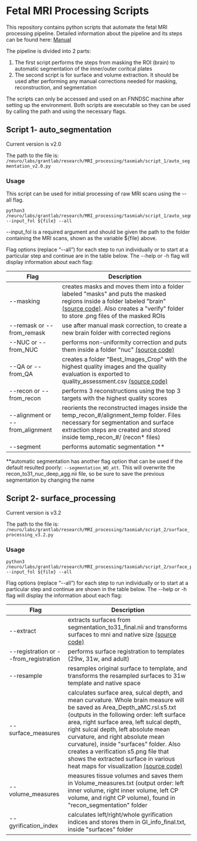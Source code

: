 # Fetal MRI Processing Scripts

This repository contains python scripts that automate the fetal MRI processing pipeline. Detailed information about the pipeline and its steps can be found here: [Manual](https://docs.google.com/document/d/1HlpgPguOVPi5-OvLSErXkho5lGzMlBmZahVWLOd30-M/edit?usp=sharing) 


The pipeline is divided into 2 parts: 

1) The first script performs the steps from masking the ROI (brain) to automatic segmentation of the inner/outer coritcal plates
2) The second script is for surface and volume extraction. It should be used after performing any manual corrections needed for masking, reconstruction, and segmentation

The scripts can only be accessed and used on an FNNDSC machine after setting up the environment. Both scripts are executable so they can be used by calling the path and using the necessary flags. 

## **Script 1- auto_segmentation**

Current version is  v2.0

The path to the file is:
``/neuro/labs/grantlab/research/MRI_processing/tasmiah/script_1/auto_segmentation_v2.0.py``

### **Usage**
This script can be used for initial processing of raw MRI scans using the --all flag.

``` 
python3 /neuro/labs/grantlab/research/MRI_processing/tasmiah/script_1/auto_segmentation_v2.0.py --input_fol ${file} --all 
```

--input_fol is a required argument and should be given the path to the folder containing the MRI scans, shown as the variable ${file} above. 

Flag options (replace “--all”) for each step to run individually or to start at a particular step and continue are in the table below.  The --help or -h flag will display information about each flag:

Flag         | Description
------------ | -------------
--masking | creates masks and moves them into a folder labeled "masks" and puts the masked regions inside a folder labeled "brain" [(source code)](https://github.com/sofia-urosa/brain-masking). Also creates a  "verify" folder to store .png files of the masked ROIs 
--remask or --from_remask| use after manual mask correction, to create a new brain folder with corrected regions
--NUC or --from_NUC | performs non-uniformity correction and puts them inside a folder "nuc" [(source code)](https://github.com/FNNDSC/pl-ANTs_N4BiasFieldCorrection) 
--QA or --from_QA | creates a folder "Best_Images_Crop" with the highest quality images and the quality evaluation is exported to quality_assessment.csv [(source code)](https://github.com/FNNDSC/pl-fetal-brain-assessment)
--recon or --from_recon |  performs 3 reconstructions using the top 3 targets with the highest quality scores
--alignment or --from_alignment | reorients the reconstructed images inside the temp_recon_#/alignment_temp folder. Files necessary for segmentation and surface extraction steps are created and stored inside temp_recon_#/ (recon* files)
--segment | performs automatic segmentation **

**automatic segmentation has another flag option that can be used if the default resulted poorly: ```--segmentation_WO_att```. This will overwrite the recon_to31_nuc_deep_agg.nii file, so be sure to save the previous segmentation by changing the name


## **Script 2- surface_processing**

Current version is  v3.2

The path to the file is:
`/neuro/labs/grantlab/research/MRI_processing/tasmiah/script_2/surface_processing_v3.2.py
`
### **Usage**
``` 
python3 /neuro/labs/grantlab/research/MRI_processing/tasmiah/script_2/surface_processing_v3.2.py --input_fol ${file} --all 
```
Flag options (replace “--all”) for each step to run individually or to start at a particular step and continue are shown in the table below. The --help or -h flag will display the information about each flag:

Flag         | Description
------------ | -------------
--extract | extracts surfaces from segmentation_to31_final.nii and transforms surfaces to mni and native size [(source code)](https://github.com/FNNDSC/pl-fetal-surface-extract)
--registration or --from_registration   | performs surface registration to templates (29w, 31w, and adult)
--resample | resamples original surface to template, and transforms the resampled surfaces to 31w template and native space
--surface_measures | calculates surface area, sulcal depth, and mean curvature. Whole brain measure will be saved as Area_Depth_aMC.rsl.s5.txt (outputs in the following order: left surface area, right surface area, left sulcal depth, right sulcal depth, left absolute mean curvature, and right absolute mean curvature), inside "surfaces" folder. Also creates a verification s5.png file that shows the extracted surface in various heat maps for visualization [(source code)](https://github.com/FNNDSC/pl-surfigures)
--volume_measures | measures tissue volumes and saves them in Volume_measures.txt (output order: left inner volume, right inner volume, left CP volume, and right CP volume), found in "recon_segmentation" folder 
--gyrification_index | calculates left/right/whole gyrification indices and stores them in  GI_info_final.txt, inside "surfaces" folder
